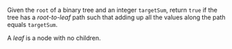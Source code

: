Given the `root` of a binary tree and an integer `targetSum`, return `true` if the tree has a *root-to-leaf* path such that adding up all the values along the path equals `targetSum`.

A *leaf* is a node with no children.